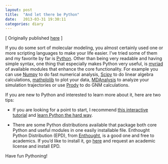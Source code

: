 ```yaml
---
layout: post
title:  "And let there be Python"
date:   2013-03-31 19:30:11
categories: diary 
---
```


[ Originally published [here](https://loadmol.wordpress.com/2013/03/31/and-let-there-be-python/) ]


If you do some sort of molecular modeling, you almost certainly used one or
more scripting languages to make your life easier. I’ve tried some of them and
my favorite by far is [Python][python]. Other than being very readable and having simple
syntax, one thing that especially makes Python very useful, is [myriad][pypi] of
available modules that enhance the core functionality. For example you can use
[Numpy][numpy] to do fast numerical analysis, [Scipy][scipy] to do linear algebra calculations,
[mathplolib][mpl] to plot your data, [MDAnalysis][mda] to analyze your simulation
trajectories or use [Prody][prody] to do GNM calculations.

If you are new to Python and interested to learn more about it, here are two
tips:

- If you are looking for a point to start, I recommend [this interactive tutorial][tut1]
and [learn Python the hard way][tut2].  

- There are some Python distributions available that package both core Python
  and useful modules in one easily installable file. Enthought Python
  Distribution (EPD), from [Enthought][ent], is a good one and free to academics. If
  you’d like to install it, go [here][entdown] and request an academic license and install
  EPD.

Have fun Pythoning!

[pypi]: https://pypi.python.org/pypi
[python]: http://python.org/
[numpy]: http://www.numpy.org/
[scipy]: http://www.scipy.org/
[mpl]: htt://mathplolib.org
[mda]: http://mdanalysis.googlecode.com/git/package/doc/html/index.html
[prody]: http://www.csb.pitt.edu/prody/#&panel1-1
[tut1]: http://www.learnpython.org/
[tut2]: http://learnpythonthehardway.org/book/
[ent]: http://www.enthought.com/
[entdown]: http://www.enthought.com/products/edudownload.php


